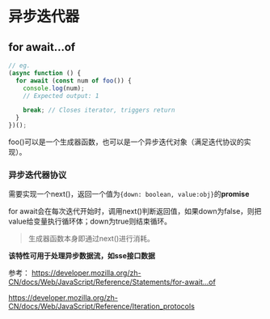 # 异步迭代器

## **for await...of**

```javascript
// eg.
(async function () {
  for await (const num of foo()) {
    console.log(num);
    // Expected output: 1

    break; // Closes iterator, triggers return
  }
})();
```

foo()可以是一个生成器函数，也可以是一个异步迭代对象（满足迭代协议的实现）。

### 异步迭代器协议

需要实现一个next()，返回一个值为`{down: boolean, value:obj}`的**promise**

for await会在每次迭代开始时，调用next()判断返回值，如果down为false，则把value给变量执行循环体；down为true则结束循环。

> 生成器函数本身即通过next()进行消耗。



**该特性可用于处理异步数据流，如sse接口数据**



参考：
https://developer.mozilla.org/zh-CN/docs/Web/JavaScript/Reference/Statements/for-await...of

https://developer.mozilla.org/zh-CN/docs/Web/JavaScript/Reference/Iteration_protocols

